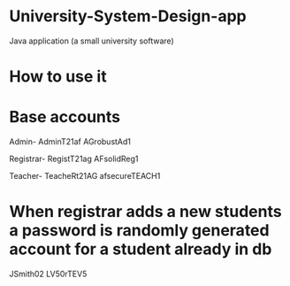 # University-System-Design-app
Java application (a small university software)

# How to use it

# Base accounts

Admin- 
AdminT21af
AGrobustAd1

Registrar- 
RegistT21ag
AFsolidReg1

Teacher- 
TeacheRt21AG
afsecureTEACH1

# When registrar adds a new students a password is randomly generated account for a student already in db

JSmith02
LV50rTEV5
